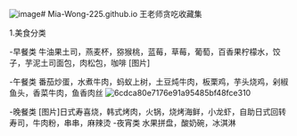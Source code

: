 ![image](https://github.com/user-attachments/assets/974bcef5-3c5e-411f-a2cd-b612313ad098)# Mia-Wong-225.github.io
王老师贪吃收藏集

1.美食分类


-早餐类
牛油果土司，燕麦杯，猕猴桃，蓝莓，草莓，葡萄，百香果柠檬水，饺子，芋泥土司面包，肉松包，咖啡
[图片]

-午餐类
番茄炒蛋，水煮牛肉，蚂蚁上树，土豆炖牛肉，板栗鸡，芋头烧鸡，剁椒鱼头，香菜牛肉，鱼香肉丝
![6cdca80e7176e91a95485bf48fce310](https://github.com/user-attachments/assets/5e6a351f-7e40-4f14-b9c2-c8f2df9f3ade)


-晚餐类
[图片]日式寿喜烧，韩式烤肉，火锅，烧烤海鲜，小龙虾，自助日式回转寿司，牛肉粉，串串，麻辣烫
-夜宵类
水果拼盘，酸奶碗，冰淇淋
